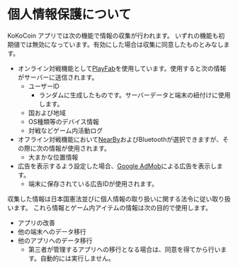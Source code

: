 # 個人情報保護について

KoKoCoin アプリでは次の機能で情報の収集が行われます。
いずれの機能も初期値では無効になっています。有効にした場合は収集に同意したものとみなします。

- オンライン対戦機能として[PlayFab](https://playfab.com/)を使用しています。使用すると次の情報がサーバーに送信されます。
  - ユーザーID
    - ランダムに生成したものです。サーバーデータと端末の紐付けに使用します。
  - 国および地域
  - OS種類等のデバイス情報
  - 対戦などゲーム内活動ログ
- オフライン対戦機能において[NearBy](https://developers.google.com/nearby)およびBluetoothが選択できますが、その際に次の情報が使用されます。
  - 大まかな位置情報
- 広告を表示するよう設定した場合、[Google AdMob](https://admob.google.com/)による広告を表示します。
  - 端末に保存されている広告IDが使用されます。

収集した情報は日本国憲法並びに個人情報の取り扱いに関する法令に従い取り扱います。
これら情報とゲーム内アイテムの情報は次の目的で使用します。

- アプリの改善
- 他の端末へのデータ移行
- 他のアプリへのデータ移行
  - 第三者が管理するアプリへの移行となる場合は、同意を得てから行います。自動的には実行しません。
